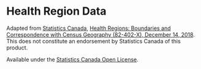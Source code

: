 <!-- SPDX-License-Identifier: CC-BY-4.0 -->
<!-- 
    Copyright © 2020 HolySpicoli (https://github.com/HolySpicoli/).
    Licensed under the Creative Commons Attribution 4.0 International License (https://creativecommons.org/licenses/by/4.0/).
    See LICENSE.md (https://github.com/HolySpicoli/WikimediaCommonsFile-Saskatchewan_COVID-19_Infection_Rates.svg/blob/master/LICENSE.md).
-->

# Health Region Data

Adapted from [Statistics Canada](<https://www.statcan.gc.ca/>),
[Health Regions: Boundaries and Correspondence with Census Geography (82-402-X), December 14, 2018](<https://www150.statcan.gc.ca/n1/pub/82-402-x/82-402-x2018001-eng.htm>).
This does not constitute an endorsement by Statistics Canada of this product.

Available under the [Statistics Canada Open License](<https://www.statcan.gc.ca/eng/reference/licence>).
